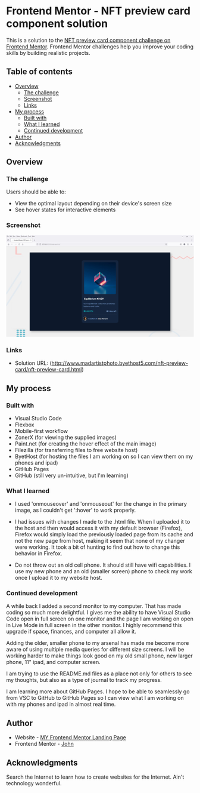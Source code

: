 # Frontend Mentor - NFT preview card component solution

This is a solution to the [NFT preview card component challenge on Frontend Mentor](https://www.frontendmentor.io/challenges/nft-preview-card-component-SbdUL_w0U). Frontend Mentor challenges help you improve your coding skills by building realistic projects. 

## Table of contents

- [Overview](#overview)
  - [The challenge](#the-challenge)
  - [Screenshot](#screenshot)
  - [Links](#links)
- [My process](#my-process)
  - [Built with](#built-with)
  - [What I learned](#what-i-learned)
  - [Continued development](#continued-development)
- [Author](#author)
- [Acknowledgments](#acknowledgments)

## Overview

### The challenge

Users should be able to:

- View the optimal layout depending on their device's screen size
- See hover states for interactive elements

### Screenshot

![](images/nft-screenshot.jpg)


### Links

- Solution URL: (http://www.madartistphoto.byethost5.com/nft-preview-card/nft-preview-card.html)

## My process

### Built with

- Visual Studio Code
- Flexbox
- Mobile-first workflow
- ZonerX (for viewing the supplied images)
- Paint.net (for creating the hover effect of the main image)
- Filezilla (for transferring files to free website host)
- ByetHost (for hosting the files I am working on so I can view them on my phones and ipad)
- GitHub Pages
- GitHub (still very un-intuitive, but I'm learning)

### What I learned

- I used 'onmouseover' and 'onmouseout' for the change in the primary image, as I couldn't get ':hover' to work properly.

- I had issues with changes I made to the .html file. When I uploaded it to the host and then would access it with my default browser (Firefox), Firefox would simply load the previously loaded page from its cache and not the new page from host, making it seem that none of my changer were working. It took a bit of hunting to find out how to change this behavior in Firefox.

- Do not throw out an old cell phone. It should still have wifi capabilities. I use my new phone and an old (smaller screen) phone to check my work once I upload it to my website host.

### Continued development

A while back I added a second monitor to my computer. That has made coding so much more delightful. I gives me the ability to have Visual Studio Code open in full screen on one monitor and the page I am working on open in Live Mode in full screen in the other monitor. I highly recommend this upgrade if space, finances, and computer all allow it.

Adding the older, smaller phone to my arsenal has made me become more aware of using multiple media queries for different size screens. I will be working harder to make things look good on my old small phone, new larger phone, 11" ipad, and computer screen.

I am trying to use the README.md files as a place not only for others to see my thoughts, but also as a type of journal to track my progress.

I am learning more about GitHub Pages. I hope to be able to seamlessly go from VSC to GitHub to GitHub Pages so I can view what I am working on with my phones and ipad in almost real time. 



## Author

- Website - [MY Frontend Mentor Landing Page](https://www.madartistphoto.byethost5.com.com)
- Frontend Mentor - [John](https://www.frontendmentor.io/profile/MadArtistPhoto)

## Acknowledgments

Search the Internet to learn how to create websites for the Internet. Ain't technology wonderful.

